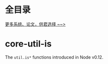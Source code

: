 # 全目录

[更多系统、论文，供君选择 ~~>](https://www.bitwise.net.cn)
# core-util-is

The `util.is*` functions introduced in Node v0.12.
